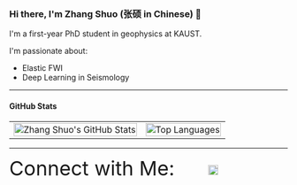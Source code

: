 ### Hi there, I'm Zhang Shuo (张硕 in Chinese) 👋

I'm a first-year PhD student in geophysics at KAUST.



I'm passionate about:
- Elastic FWI
- Deep Learning in Seismology



---

#### GitHub Stats

<table>
  <tr>
    <td>
      <img src="https://github-readme-stats.vercel.app/api?username=zhangxiaoshuotttt&show_icons=true&count_private=true&hide_border=true" alt="Zhang Shuo's GitHub Stats" style="width: 100%" />
    </td>
    <td>
      <img src="https://github-readme-stats.vercel.app/api/top-langs/?username=zhangxiaoshuotttt&hide_border=true&layout=compact" alt="Top Languages" style="width: 100%" />
    </td>
  </tr>
</table>

---


<div align="left" style="font-size: 36px;">
  Connect with Me:&nbsp;&nbsp;&nbsp;&nbsp;&nbsp;
  <a href="mailto:shuo.zhang.1@kaust.edu.sa" target="_blank">
    <img src="https://www.google.com/gmail/about/static-2.0/images/logo-gmail.png?fingerprint=c2eaf4aae389c3f885e97081bb197b97" alt="Gmail" style="vertical-align: middle; width: 18px; height: 18px" />
  </a>
</div>
